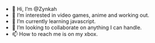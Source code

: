 - 👋 Hi, I’m @Zynkah
- 👀 I’m interested in video games, anime and working out.
- 🌱 I’m currently learning javascript.
- 💞️ I’m looking to collaborate on anything I can handle.
- 📫 How to reach me is on my xbox.

<!---
Zynkah/Zynkah is a ✨ special ✨ repository because its `README.md` (this file) appears on your GitHub profile.
You can click the Preview link to take a look at your changes.
--->

